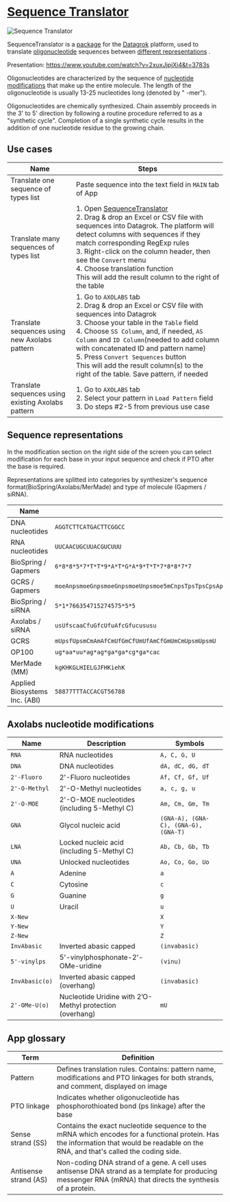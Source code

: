 # [Sequence Translator](https://public.datagrok.ai/apps/Sequencetranslator/)

![Sequence Translator](img/Sequence%20Translator%20Axolabs.png)

SequenceTranslator is a [package](https://datagrok.ai/help/develop/develop#packages) for
the [Datagrok](https://datagrok.ai) platform, used to
translate [oligonucleotide](https://en.wikipedia.org/wiki/Oligonucleotide)
sequences
between [different representations](https://github.com/datagrok-ai/public/tree/master/packages/SequenceTranslator#sequence-representations)
.

Presentation: <https://www.youtube.com/watch?v=2xuxJjpjXi4&t=3783s>

Oligonucleotides are characterized by the sequence
of [nucleotide modifications](https://github.com/datagrok-ai/public/tree/master/packages/SequenceTranslator#axolabs-nucleotide-modifications)
that make up the entire molecule. The length of the oligonucleotide is usually 13-25 nucleotides long (denoted by "
-mer").

Oligonucleotides are chemically synthesized. Chain assembly proceeds in the 3' to 5' direction by following a routine
procedure referred to as a "synthetic cycle". Completion of a single synthetic cycle results in the addition of one
nucleotide residue to the growing chain.

## Use cases

| Name                                               | Steps                                                                                                                                                                                                                                                                                                                                                                                                                      |
|----------------------------------------------------|----------------------------------------------------------------------------------------------------------------------------------------------------------------------------------------------------------------------------------------------------------------------------------------------------------------------------------------------------------------------------------------------------------------------------|
| Translate one sequence of types list               | Paste sequence into the text field in `MAIN` tab of App                                                                                                                                                                                                                                                                                                                                                                    |
| Translate many sequences of types list             | 1. Open [SequenceTranslator](https://public.datagrok.ai/apps/Sequencetranslator/) <br/>2. Drag & drop an Excel or CSV file with sequences into Datagrok. The platform will detect columns with sequences if they match corresponding RegExp rules <br/>3. Right-click on the column header, then see the `Convert` menu <br/>4. Choose translation function <br/>This will add the result column to the right of the table |
| Translate sequences using new Axolabs pattern      | 1. Go to `AXOLABS` tab <br/>2. Drag & drop an Excel or CSV file with sequences into Datagrok <br/>3. Choose your table in the `Table` field <br/>4. Choose `SS Column`, and, if needed, `AS Column` and `ID Column`(needed to add column with concatenated ID and pattern name) <br/>5. Press `Convert Sequences` button  <br/>This will add the result column(s) to the right of the table. Save pattern, if needed       |
| Translate sequences using existing Axolabs pattern | 1. Go to `AXOLABS` tab <br/>2. Select your pattern in `Load Pattern` field <br/>3. Do steps #2-5 from previous use case                                                                                                                                                                                                                                                                                                    |

## Sequence representations

In the modification section on the right side of the screen you can select modification for each base in your input
sequence and check if PTO after the base is required.

Representations are splitted into categories by synthesizer's sequence format(BioSpring/Axolabs/MerMade) and type of
molecule (Gapmers / siRNA).

| Name                          | Example                                                                                                     | Regular expression                 |
|-------------------------------|-------------------------------------------------------------------------------------------------------------|------------------------------------|
| DNA nucleotides               | `AGGTCTTCATGACTTCGGCC`                                                                                      | `^[ATGC]{10,}$`                    |
| RNA nucleotides               | `UUCAACUGCUUACGUCUUU`                                                                                       | `^[AUGC]{10,}$`                    |
| BioSpring / Gapmers           | `6*8*8*5*7*T*T*9*A*T*G*A*9*T*T*7*8*8*7*7`                                                                   | `^[*56789ATGC]{30,}$`              |
| GCRS / Gapmers                | `moeAnpsmoeGnpsmoeGnpsmoeUnpsmoe5mCnpsTpsTpsCpsApsTpsGpsApsCpsTpsTpsmoe5mCnpsmoeGnpsmoeGnpsmoe5mCnpsmoe5mC` | `^(?=.*moe)(?=.*5mC)(?=.*ps){30,}` |
| BioSpring / siRNA             | `5*1*766354715274575*5*5`                                                                                   | `^[*1-8]{30,}$`                    |
| Axolabs / siRNA               | `usUfscaaCfuGfcUfuAfcGfucususu`                                                                             | `^[fsACGUacgu]{20,}$`              |
| GCRS                          | `mUpsfUpsmCmAmAfCmUfGmCfUmUfAmCfGmUmCmUpsmUpsmU`                                                            | `^[fmpsACGU]{30,}$`                |
| OP100                         | `ug*aa*uu*ag*ag*ga*ga*cg*ga*cac`                                                                            | `^[acgu*]{10,}$`                   |
| MerMade (MM)                  | `kgKHKGLHIELGJFHKiehK`                                                                                      | `^[IiJjKkLlEeFfGgHhQq]{10,}$`      |
| Applied Biosystems Inc. (ABI) | `58877TTTACCACGT56788`                                                                                      | `^[5678ATGC]{10,}$`                |

## Axolabs nucleotide modifications

| Name           | Description                                              | Symbols                              |
|----------------|----------------------------------------------------------|--------------------------------------|
| `RNA`          | RNA nucleotides                                          | `A, C, G, U`                         |
| `DNA`          | DNA nucleotides                                          | `dA, dC, dG, dT`                     |
| `2'-Fluoro`    | 2'-Fluoro nucleotides                                    | `Af, Cf, Gf, Uf`                     |
| `2'-O-Methyl`  | 2'-O-Methyl nucleotides                                  | `a, c, g, u`                         |
| `2'-O-MOE`     | 2'-O-MOE nucleotides (including 5-Methyl C)              | `Am, Cm, Gm, Tm`                     |
| `GNA`          | Glycol nucleic acid                                      | `(GNA-A), (GNA-C), (GNA-G), (GNA-T)` |
| `LNA`          | Locked nucleic acid (including 5-Methyl C)               | `Ab, Cb, Gb, Tb`                     |
| `UNA`          | Unlocked nucleotides                                     | `Ao, Co, Go, Uo`                     |
| `A`            | Adenine                                                  | `a`                                  |
| `C`            | Cytosine                                                 | `c`                                  |
| `G`            | Guanine                                                  | `g`                                  |
| `U`            | Uracil                                                   | `u`                                  |
| `X-New`        |                                                          | `X`                                  |
| `Y-New`        |                                                          | `Y`                                  |
| `Z-New`        |                                                          | `Z`                                  |
| `InvAbasic`    | Inverted abasic capped                                   | `(invabasic)`                        |
| `5'-vinylps`   | 5'-vinylphosphonate-2'-OMe-uridine                       | `(vinu)`                             |
| `InvAbasic(o)` | Inverted abasic capped (overhang)                        | `(invabasic)`                        |
| `2'-OMe-U(o)`  | Nucleotide Uridine with 2’O-Methyl protection (overhang) | `mU`                                 |

## App glossary

| Term                  | Definition                                                                                                                                                                           |
|-----------------------|--------------------------------------------------------------------------------------------------------------------------------------------------------------------------------------|
| Pattern               | Defines translation rules. Contains: pattern name, modifications and PTO linkages for both strands, and comment, displayed on image                                                  |
| PTO linkage           | Indicates whether oligonucleotide has phosphorothioated bond (ps linkage) after the base                                                                                             |
| Sense strand (SS)     | Contains the exact nucleotide sequence to the mRNA which encodes for a functional protein. Has the information that would be readable on the RNA, and that's called the coding side. |
| Antisense strand (AS) | Non-coding DNA strand of a gene. A cell uses antisense DNA strand as a template for producing messenger RNA (mRNA) that directs the synthesis of a protein.                          |
